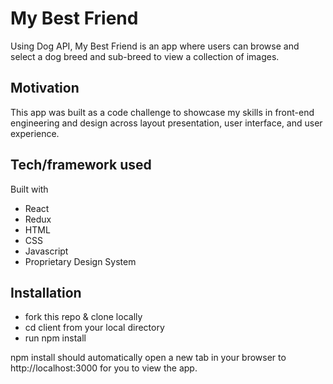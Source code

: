 # My Best Friend

Using Dog API, My Best Friend is an app where users can browse and select a dog breed and sub-breed to view a collection of images.

## Motivation

This app was built as a code challenge to showcase my skills in front-end engineering and design across layout presentation, user interface, and user experience.

## Tech/framework used
Built with
* React
* Redux
* HTML
* CSS
* Javascript
* Proprietary Design System

## Installation
* fork this repo & clone locally
* cd client from your local directory
* run npm install

npm install should automatically open a new tab in your browser to http://localhost:3000 for you to view the app.
